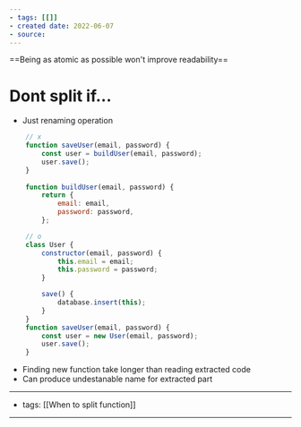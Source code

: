 ```yaml
---
- tags: [[]]
- created date: 2022-06-07
- source: 
---
```


==Being as atomic as possible won't improve readability==

# Dont split if...
- Just renaming operation
```js
	// x
	function saveUser(email, password) {
		const user = buildUser(email, password);
		user.save();
	}
		
	function buildUser(email, password) {
		return {
			email: email,
			password: password,
		};

	// o
	class User {
		constructor(email, password) {
			this.email = email;		
			this.password = password;
		}

		save() {
			database.insert(this);
		}
	}
	function saveUser(email, password) {
		const user = new User(email, password);
		user.save();
	}
```
- Finding new function take longer than reading extracted code
- Can produce undestanable name for extracted part

---
- tags: [[When to split function]]
---